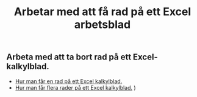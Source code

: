 ﻿---
title: Arbetar med att få rad på ett Excel arbetsblad
second_title: Aspose.Cells Cloud Documen
linktitle: Ge
type: docs
url: /sv/rows/get/
keywords: Working with getting row on an Excel worksheet. How to add rows on an Excel worksheet
description: Aspose.Cells Cloud REST API stöder att få rader på ett Excel kalkylblad. SDK stöder olika utvecklingsspråk. De inkluderar Android, C#, Go, Java, NodeJS, Perl, PHP, Python, Ruby och swift
weight: 20
---
## Arbeta med att ta bort rad på ett Excel-kalkylblad.

- [Hur man får en rad på ett Excel kalkylblad.](/cells/sv/rows/get/row/) 
- [Hur man får flera rader på ett Excel kalkylblad.](/cells/sv/rows/get/rows/) ) 
